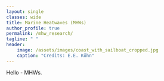 ```yaml
---
layout: single
classes: wide
title: Marine Heatwaves (MHWs)
author_profile: true
permalink: /mhw_research/
tagline: " "
header:
    image: /assets/images/coast_with_sailboat_cropped.jpg
    caption: "Credits: E.E. Köhn"
---
```


Hello - MHWs.